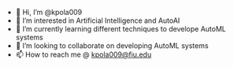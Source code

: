 - 👋 Hi, I’m @kpola009
- 👀 I’m interested in Artificial Intelligence and AutoAI
- 🌱 I’m currently learning different techniques to develope AutoML systems
- 💞️ I’m looking to collaborate on developing AutoML systems
- 📫 How to reach me @ kpola009@fiu.edu

<!---
kpola009/kpola009 is a ✨ special ✨ repository because its `README.md` (this file) appears on your GitHub profile.
You can click the Preview link to take a look at your changes.
--->
